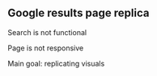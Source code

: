 ## Google results page replica

Search is not functional

Page is not responsive

Main goal: replicating visuals
